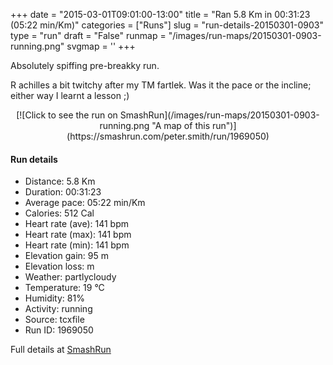 +++
date = "2015-03-01T09:01:00-13:00"
title = "Ran 5.8 Km in 00:31:23 (05:22 min/Km)"
categories = ["Runs"]
slug = "run-details-20150301-0903"
type = "run"
draft = "False"
runmap = "/images/run-maps/20150301-0903-running.png"
svgmap = '<polyline points="93 48, 99 38, 100 33, 89 31, 82 32, 67 36, 41 58, 38 60, 26 64, 9 70, 2 66, 0 64, 1 62, 13 55, 21 50, 51 32, 65 39, 72 35, 79 34, 88 30, 100 32, 100 35, 97 43">'
+++

Absolutely spiffing pre-breakky run. 

R achilles a bit twitchy after my TM fartlek. Was it the pace or the incline; either way I learnt a lesson ;)



<!--more-->

<center>
[![Click to see the run on SmashRun](/images/run-maps/20150301-0903-running.png "A map of this run")](https://smashrun.com/peter.smith/run/1969050)
</center>

#### Run details

* Distance: 5.8 Km
* Duration: 00:31:23
* Average pace: 05:22 min/Km
* Calories: 512 Cal
* Heart rate (ave): 141 bpm
* Heart rate (max): 141 bpm
* Heart rate (min): 141 bpm
* Elevation gain: 95 m
* Elevation loss:  m
* Weather: partlycloudy
* Temperature: 19 &deg;C
* Humidity: 81%
* Activity: running
* Source: tcxfile
* Run ID: 1969050

Full details at [SmashRun](https://smashrun.com/peter.smith/run/1969050)